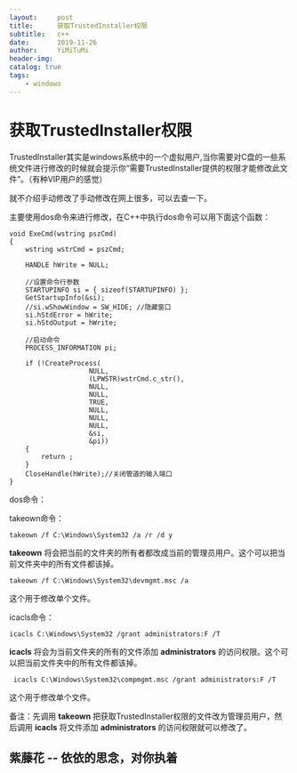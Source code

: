 ```yaml
---
layout:     post
title:      获取TrustedInstaller权限
subtitle:   c++
date:       2019-11-26
author:     YiMiTuMi
header-img: 
catalog: true
tags:
    - windows
---
```


# 获取TrustedInstaller权限

TrustedInstaller其实是windows系统中的一个虚拟用户,当你需要对C盘的一些系统文件进行修改的时候就会提示你“需要TrustedInstaller提供的权限才能修改此文件”。（有种VIP用户的感觉）

就不介绍手动修改了手动修改在网上很多，可以去查一下。

主要使用dos命令来进行修改，在C++中执行dos命令可以用下面这个函数：

	void ExeCmd(wstring pszCmd)
	{
		wstring wstrCmd = pszCmd;
	
		HANDLE hWrite = NULL;
	
		//设置命令行参数
		STARTUPINFO si = { sizeof(STARTUPINFO) };
		GetStartupInfo(&si);
		//si.wShowWindow = SW_HIDE; //隐藏窗口
		si.hStdError = hWrite;
		si.hStdOutput = hWrite;
	
		//启动命令
		PROCESS_INFORMATION pi;
	
		if (!CreateProcess(
						NULL,
						(LPWSTR)wstrCmd.c_str(),
						NULL,
						NULL,
						TRUE,
						NULL,
						NULL,
						NULL,
						&si,
						&pi))
		{
			return ;
		}
		CloseHandle(hWrite);//关闭管道的输入端口
	}

dos命令：

takeown命令：

	takeown /f C:\Windows\System32 /a /r /d y  

**takeown** 将会把当前的文件夹的所有者都改成当前的管理员用户。这个可以把当前文件夹中的所有文件都该掉。

	takeown /f C:\Windows\System32\devmgmt.msc /a

这个用于修改单个文件。

icacls命令：

	icacls C:\Windows\System32 /grant administrators:F /T

**icacls** 将会为当前文件夹的所有的文件添加 **administrators** 的访问权限。这个可以把当前文件夹中的所有文件都该掉。

	 icacls C:\Windows\System32\compmgmt.msc /grant administrators:F /T

这个用于修改单个文件。

备注：先调用 **takeown** 把获取TrustedInstaller权限的文件改为管理员用户，然后调用 **icacls** 将文件添加 **administrators** 的访问权限就可以修改了。

## 紫藤花 -- 依依的思念，对你执着

